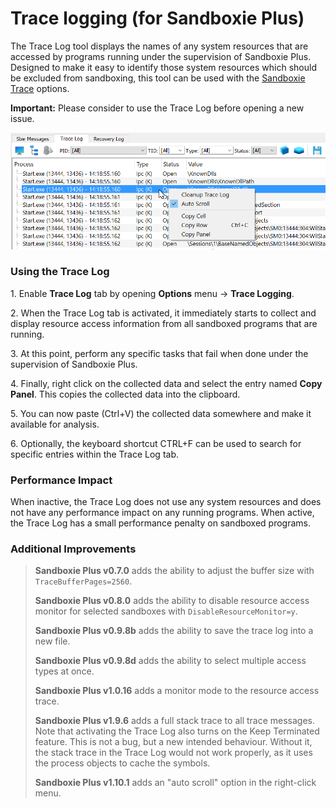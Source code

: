 # Trace logging (for Sandboxie Plus)

The Trace Log tool displays the names of any system resources that are accessed by programs running under the supervision of Sandboxie Plus. Designed to make it easy to identify those system resources which should be excluded from sandboxing, this tool can be used with the [Sandboxie Trace](../Content/SandboxieTrace.md) options.

**Important:** Please consider to use the Trace Log before opening a new issue.

![](../Media/TraceLog.png)

### Using the Trace Log

1\. Enable **Trace Log** tab by opening **Options** menu -> **Trace Logging**.

2\. When the Trace Log tab is activated, it immediately starts to collect and display resource access information from all sandboxed programs that are running.

3\. At this point, perform any specific tasks that fail when done under the supervision of Sandboxie Plus.

4\. Finally, right click on the collected data and select the entry named **Copy Panel**. This copies the collected data into the clipboard.

5\. You can now paste (Ctrl+V) the collected data somewhere and make it available for analysis.

6\. Optionally, the keyboard shortcut CTRL+F can be used to search for specific entries within the Trace Log tab.

### Performance Impact

When inactive, the Trace Log does not use any system resources and does not have any performance impact on any running programs. When active, the Trace Log has a small performance penalty on sandboxed programs.

### Additional Improvements

> **Sandboxie Plus v0.7.0** adds the ability to adjust the buffer size with `TraceBufferPages=2560`.
>
> **Sandboxie Plus v0.8.0** adds the ability to disable resource access monitor for selected sandboxes with `DisableResourceMonitor=y`.
>
> **Sandboxie Plus v0.9.8b** adds the ability to save the trace log into a new file.
>
> **Sandboxie Plus v0.9.8d** adds the ability to select multiple access types at once.
>
> **Sandboxie Plus v1.0.16** adds a monitor mode to the resource access trace.
>
> **Sandboxie Plus v1.9.6** adds a full stack trace to all trace messages. Note that activating the Trace Log also turns on the Keep Terminated feature. This is not a bug, but a new intended behaviour. Without it, the stack trace in the Trace Log would not work properly, as it uses the process objects to cache the symbols.
>
> **Sandboxie Plus v1.10.1** adds an "auto scroll" option in the right-click menu.
